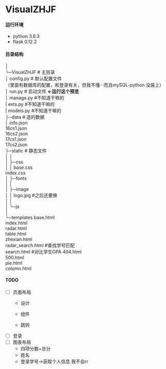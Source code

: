 # VisualZHJF

#### 运行环境
- python 3.6.3
- flask 0.12.2

#### 目录结构
│    
└─VisualZHJF    # 主目录  
    │  config.py    # 默认配置文件  
    （里面有数据库的配置，和登录有关，但我不懂···而且mySQL-python 没装上）  
    │  run.py        # 启动文件 **<-运行这个预览**  
    │  manage.py     #不知道干嘛的  
    |  exts.py       #不知道干嘛的  
    |  models.py     #不知道干嘛的     
    ├─data        # 造的数据  
    │  info.json  
       16cs1.json  
       16cs2.json  
       17cs1.json  
       17cs2.json  
    ├─static        # 静态文件  
    │  │    
    │  ├─css  
    │  │      base.css  
              index.css  
    │  ├─fonts  
    │  │        
    │  ├─image  
    │  │      logo.jpg #之后还要换  
    │  │        
    │  └─js  
    │            
    └─templates 
            base.html  
            index.html   
            radar.html  
            table.html  
            zhexian.html  
            radar_search.html #查找学号匹配  
            search.html #对比学生GPA
            404.html  
            500.html  
            pie.html  
            column.html  

#### TODO 

- [ ] 页面布局  
  - 设计

  - 组件

  - 跳转
- [ ] 登录 
- [ ] 图表布局
  - 四项分数+总分
  - 姓名
  - 登录学号->获取个人信息 我不会rr 

